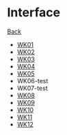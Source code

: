 # Interface

[Back](../tss.md)

- [WK01](./wk01/wk01/wk01.md)
- [WK02](./wk02/wk02/wk02.md)
- [WK03](./wk03/wk03/wk03.md)
- [WK04](./wk04/wk04/wk04.md)
- [WK05](./wk05/wk05/wk05.md)
- WK06-test
- WK07-test
- [WK08](./wk08/wk08.md)
- [WK09](./wk09/wk09.md)
- [WK10](./wk10/wk10.md)
- [WK11](./wk11/wk11.md)
- [WK12](./wk12/wk12.md)
